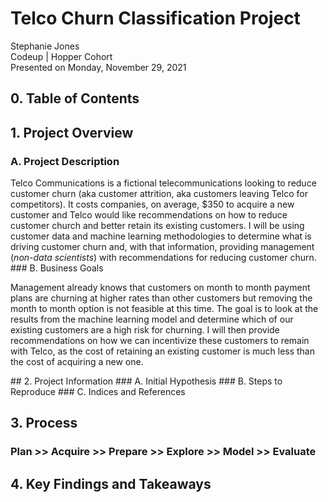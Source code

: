 # Telco Churn Classification Project
Stephanie Jones<br>
Codeup | Hopper Cohort<br>
Presented on Monday, November 29, 2021

## 0. Table of Contents

## 1. Project Overview
### A. Project Description
<p>Telco Communications is a fictional telecommunications looking to reduce customer churn (aka customer attrition, aka customers leaving Telco for competitors). It costs companies, on average, $350 to acquire a new customer and Telco would like recommendations on how to reduce customer church and better retain its existing customers. I will be using customer data and machine learning methodologies to determine what is driving customer churn and, with that information, providing management (<i>non-data scientists</i>) with recommendations for reducing customer churn. 
### B. Business Goals
<p>Management already knows that customers on month to month payment plans are churning at higher rates than other customers but removing the month to month option is not feasible at this time. The goal is to look at the results from the machine learning model and determine which of our existing customers are a high risk for churning. I will then provide recommendations on how we can incentivize these customers to remain with Telco, as the cost of retaining an existing customer is much less than the cost of acquiring a new one.</p>
## 2. Project Information
### A. Initial Hypothesis
### B. Steps to Reproduce
### C. Indices and References

## 3. Process
### Plan >> Acquire >> Prepare >> Explore >> Model >> Evaluate 

## 4. Key Findings and Takeaways
